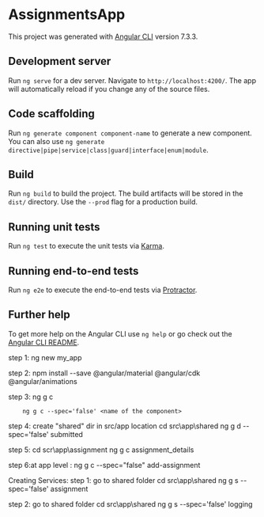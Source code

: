 # AssignmentsApp

This project was generated with [Angular CLI](https://github.com/angular/angular-cli) version 7.3.3.

## Development server

Run `ng serve` for a dev server. Navigate to `http://localhost:4200/`. The app will automatically reload if you change any of the source files.

## Code scaffolding

Run `ng generate component component-name` to generate a new component. You can also use `ng generate directive|pipe|service|class|guard|interface|enum|module`.

## Build

Run `ng build` to build the project. The build artifacts will be stored in the `dist/` directory. Use the `--prod` flag for a production build.

## Running unit tests

Run `ng test` to execute the unit tests via [Karma](https://karma-runner.github.io).

## Running end-to-end tests

Run `ng e2e` to execute the end-to-end tests via [Protractor](http://www.protractortest.org/).

## Further help

To get more help on the Angular CLI use `ng help` or go check out the [Angular CLI README](https://github.com/angular/angular-cli/blob/master/README.md).


step 1: ng new my_app


step 2: 
npm install --save @angular/material @angular/cdk @angular/animations

step 3: ng g c <name of the component>

        ng g c --spec='false' <name of the component>

step 4: create "shared" dir in src/app location
 cd src\app\shared ng g d --spec='false' submitted

 step 5: cd scr\app\assignment
 ng g c assignment_details

 step 6:at app level :
 ng g c --spec="false" add-assignment

 Creating Services:
 step 1: go to shared folder
 cd src\app\shared ng g s --spec='false' assignment

 step 2: go to shared folder
 cd src\app\shared ng g s --spec='false' logging